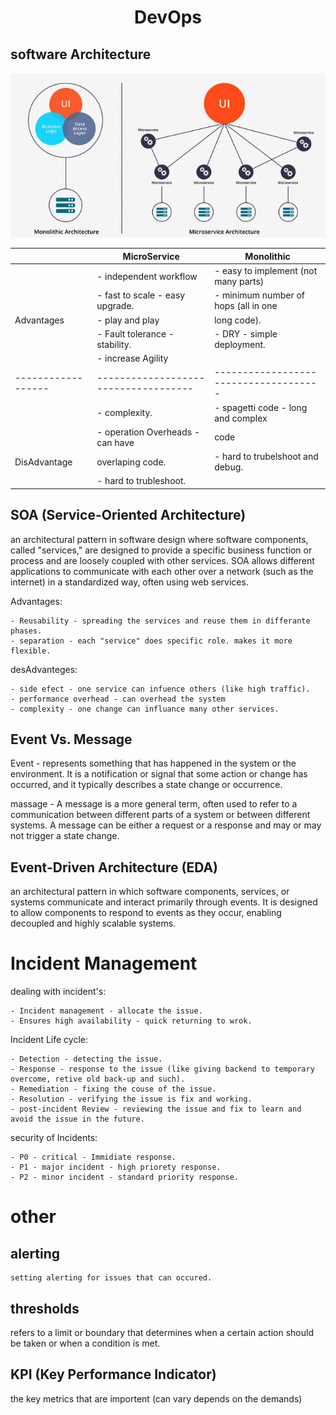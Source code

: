<div align="center">

# **DevOps**

</div>


## software Architecture

![Monolithic&Microservices](monolith&Microservices.gif)


|                  |              MicroService          |              Monolithic           |
|------------------|------------------------------------|-------------------------------------|
|                  | - independent workflow             | - easy to implement (not many parts)|
|                  | - fast to scale - easy upgrade.    | - minimum number of hops (all in one|         
|    Advantages    | - play and play                    |   long code).                       |
|                  | - Fault tolerance - stability.     | - DRY - simple deployment.          |
|                  | - increase Agility                 |                                     | 
|------------------|------------------------------------|-------------------------------------|
|                  | - complexity.                      | - spagetti code - long and complex  |
|                  | - operation Overheads - can have   |   code                              |
|  DisAdvantage    |   overlaping code.                 | - hard to trubelshoot and debug.    |
|                  | - hard to trubleshoot.             |                                     |  


## SOA (Service-Oriented Architecture) 

an architectural pattern in software design where software components, called "services," are designed to provide a specific business function or process and are loosely coupled with other services. SOA allows different applications to communicate with each other over a network (such as the internet) in a standardized way, often using web services.

  Advantages:

    - Reusability - spreading the services and reuse them in differante phases.
    - separation - each "service" does specific role. makes it more flexible.

  desAdvanteges:

    - side efect - one service can infuence others (like high traffic).
    - performance overhead - can overhead the system
    - complexity - one change can influance many other services.


## Event Vs. Message

  Event - represents something that has happened in the system or the environment. It is a notification or signal that some action or change has occurred, and it typically describes a state change or occurrence.

  massage -  A message is a more general term, often used to refer to a communication between different parts of a system or between different systems. A message can be either a request or a response and may or may not trigger a state change.


## Event-Driven Architecture (EDA)

   an architectural pattern in which software components, services, or systems communicate and interact primarily through events. It is designed to allow components to respond to events as they occur, enabling decoupled and highly scalable systems.




# Incident Management

  dealing with incident's:

    - Incident management - allocate the issue.
    - Ensures high availability - quick returning to wrok.

  Incident Life cycle:

    - Detection - detecting the issue.
    - Response - response to the issue (like giving backend to temporary overcome, retive old back-up and such).
    - Remediation - fixing the couse of the issue.
    - Resolution - verifying the issue is fix and working.
    - post-incident Review - reviewing the issue and fix to learn and avoid the issue in the future.

  security of Incidents:

    - P0 - critical - Immidiate response.
    - P1 - major incident - high priorety response.
    - P2 - minor incident - standard priority response.

# other

## alerting 

    setting alerting for issues that can occured.

## thresholds 

  refers to a limit or boundary that determines when a certain action should be taken or when a condition is met.

## KPI (Key Performance Indicator)

  the key metrics that are importent (can vary depends on the demands)

  

  
